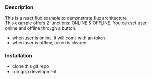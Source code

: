 ### Description
This is a react flux example to demonstrate flux architecture.  
This example offers 2 functions: ONLINE & OFFLINE. You can set user online and offline through a button.
- when user is online, it will come with an token
- when user is offline, token is cleared


### Installation
- clone this git repo
- run gulp development